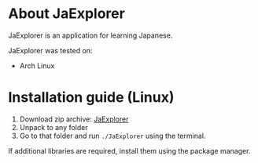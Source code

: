 # About JaExplorer
JaExplorer is an application for learning Japanese.

JaExplorer was tested on:
* Arch Linux

# Installation guide (Linux)

1. Download zip archive: [JaExplorer](https://drive.google.com/file/d/1JzfL1Zb9gKb00Bl9Lk0qCVHmNwo5vnI1/view?usp=sharing)
2. Unpack to any folder
3. Go to that folder and run `./JaExplorer` using the terminal.

If additional libraries are required, install them using the package manager.
